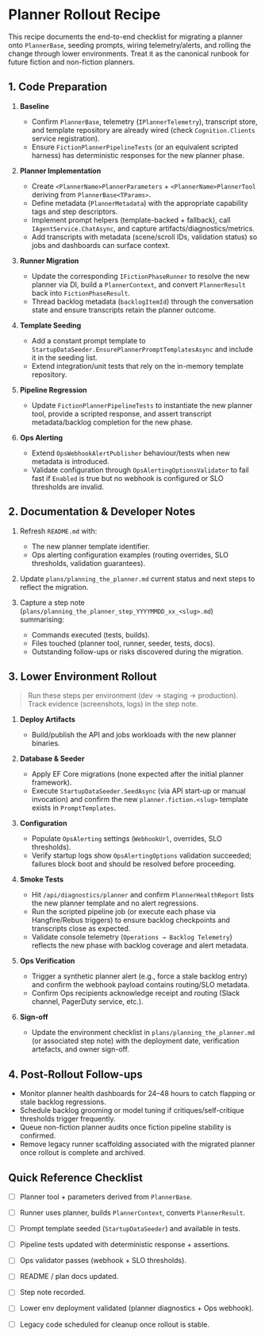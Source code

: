 # Planner Rollout Recipe

This recipe documents the end-to-end checklist for migrating a planner onto `PlannerBase`, seeding prompts, wiring telemetry/alerts, and rolling the change through lower environments. Treat it as the canonical runbook for future fiction and non-fiction planners.

## 1. Code Preparation

1. **Baseline**  
   - Confirm `PlannerBase`, telemetry (`IPlannerTelemetry`), transcript store, and template repository are already wired (check `Cognition.Clients` service registration).
   - Ensure `FictionPlannerPipelineTests` (or an equivalent scripted harness) has deterministic responses for the new planner phase.

2. **Planner Implementation**  
   - Create `<PlannerName>PlannerParameters` + `<PlannerName>PlannerTool` deriving from `PlannerBase<TParams>`.  
   - Define metadata (`PlannerMetadata`) with the appropriate capability tags and step descriptors.  
   - Implement prompt helpers (template-backed + fallback), call `IAgentService.ChatAsync`, and capture artifacts/diagnostics/metrics.  
   - Add transcripts with metadata (scene/scroll IDs, validation status) so jobs and dashboards can surface context.

3. **Runner Migration**  
   - Update the corresponding `IFictionPhaseRunner` to resolve the new planner via DI, build a `PlannerContext`, and convert `PlannerResult` back into `FictionPhaseResult`.  
   - Thread backlog metadata (`backlogItemId`) through the conversation state and ensure transcripts retain the planner outcome.

4. **Template Seeding**  
   - Add a constant prompt template to `StartupDataSeeder.EnsurePlannerPromptTemplatesAsync` and include it in the seeding list.  
   - Extend integration/unit tests that rely on the in-memory template repository.

5. **Pipeline Regression**  
   - Update `FictionPlannerPipelineTests` to instantiate the new planner tool, provide a scripted response, and assert transcript metadata/backlog completion for the new phase.

6. **Ops Alerting**  
   - Extend `OpsWebhookAlertPublisher` behaviour/tests when new metadata is introduced.  
   - Validate configuration through `OpsAlertingOptionsValidator` to fail fast if `Enabled` is true but no webhook is configured or SLO thresholds are invalid.

## 2. Documentation & Developer Notes

1. Refresh `README.md` with:
   - The new planner template identifier.
   - Ops alerting configuration examples (routing overrides, SLO thresholds, validation guarantees).

2. Update `plans/planning_the_planner.md` current status and next steps to reflect the migration.

3. Capture a step note (`plans/planning_the_planner_step_YYYYMMDD_xx_<slug>.md`) summarising:
   - Commands executed (tests, builds).
   - Files touched (planner tool, runner, seeder, tests, docs).
   - Outstanding follow-ups or risks discovered during the migration.

## 3. Lower Environment Rollout

> Run these steps per environment (dev → staging → production). Track evidence (screenshots, logs) in the step note.

1. **Deploy Artifacts**  
   - Build/publish the API and jobs workloads with the new planner binaries.

2. **Database & Seeder**  
   - Apply EF Core migrations (none expected after the initial planner framework).  
   - Execute `StartupDataSeeder.SeedAsync` (via API start-up or manual invocation) and confirm the new `planner.fiction.<slug>` template exists in `PromptTemplates`.

3. **Configuration**  
   - Populate `OpsAlerting` settings (`WebhookUrl`, overrides, SLO thresholds).  
   - Verify startup logs show `OpsAlertingOptions` validation succeeded; failures block boot and should be resolved before proceeding.

4. **Smoke Tests**  
   - Hit `/api/diagnostics/planner` and confirm `PlannerHealthReport` lists the new planner template and no alert regressions.  
   - Run the scripted pipeline job (or execute each phase via Hangfire/Rebus triggers) to ensure backlog checkpoints and transcripts close as expected.  
   - Validate console telemetry (`Operations → Backlog Telemetry`) reflects the new phase with backlog coverage and alert metadata.

5. **Ops Verification**  
   - Trigger a synthetic planner alert (e.g., force a stale backlog entry) and confirm the webhook payload contains routing/SLO metadata.  
   - Confirm Ops recipients acknowledge receipt and routing (Slack channel, PagerDuty service, etc.).

6. **Sign-off**  
   - Update the environment checklist in `plans/planning_the_planner.md` (or associated step note) with the deployment date, verification artefacts, and owner sign-off.

## 4. Post-Rollout Follow-ups

- Monitor planner health dashboards for 24–48 hours to catch flapping or stale backlog regressions.  
- Schedule backlog grooming or model tuning if critiques/self-critique thresholds trigger frequently.  
- Queue non-fiction planner audits once fiction pipeline stability is confirmed.  
- Remove legacy runner scaffolding associated with the migrated planner once rollout is complete and archived.

## Quick Reference Checklist

- [ ] Planner tool + parameters derived from `PlannerBase`.  
- [ ] Runner uses planner, builds `PlannerContext`, converts `PlannerResult`.  
- [ ] Prompt template seeded (`StartupDataSeeder`) and available in tests.  
- [ ] Pipeline tests updated with deterministic response + assertions.  
- [ ] Ops validator passes (webhook + SLO thresholds).  
- [ ] README / plan docs updated.  
- [ ] Step note recorded.  
- [ ] Lower env deployment validated (planner diagnostics + Ops webhook).  
- [ ] Legacy code scheduled for cleanup once rollout is stable.

